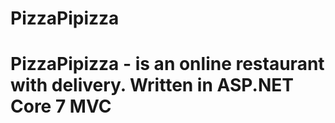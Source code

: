 # PizzaPipizza
# PizzaPipizza - is an online restaurant with delivery. Written in ASP.NET Core 7 MVC
